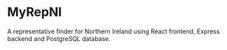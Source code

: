 # MyRepNI
A representative finder for Northern Ireland using React frontend, Express backend and PostgreSQL database.
